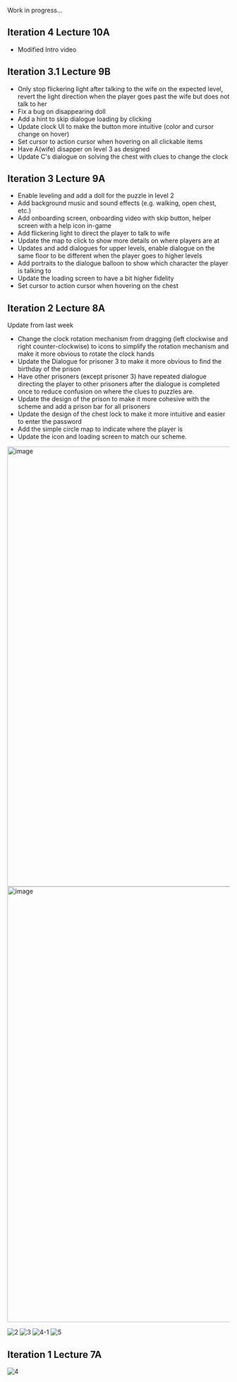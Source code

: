 Work in progress...
## Iteration 4 Lecture 10A
- Modified Intro video

## Iteration 3.1 Lecture 9B
- Only stop flickering light after talking to the wife on the expected level, revert the light direction when the player goes past the wife but does not talk to her
- Fix a bug on disappearing doll
- Add a hint to skip dialogue loading by clicking
- Update clock UI to make the button more intuitive (color and cursor change on hover)
- Set cursor to action cursor when hovering on all clickable items
- Have A(wife) disapper on level 3 as designed
- Update C's dialogue on solving the chest with clues to change the clock

## Iteration 3 Lecture 9A
- Enable leveling and add a doll for the puzzle in level 2
- Add background music and sound effects (e.g. walking, open chest, etc.)
- Add onboarding screen, onboarding video with skip button, helper screen with a help icon in-game
- Add flickering light to direct the player to talk to wife
- Update the map to click to show more details on where players are at
- Updates and add dialogues for upper levels, enable dialogue on the same floor to be different when the player goes to higher levels
- Add portraits to the dialogue balloon to show which character the player is talking to
- Update the loading screen to have a bit higher fidelity
- Set cursor to action cursor when hovering on the chest

## Iteration 2 Lecture 8A

Update from last week
- Change the clock rotation mechanism from dragging (left clockwise and right counter-clockwise) to icons to simplify the rotation mechanism and make it more obvious to rotate the clock hands
- Update the Dialogue for prisoner 3 to make it more obvious to find the birthday of the prison
- Have other prisoners (except prisoner 3) have repeated dialogue directing the player to other prisoners after the dialogue is completed once to reduce confusion on where the clues to puzzles are.
- Update the design of the prison to make it more cohesive with the scheme and add a prison bar for all prisoners
- Update the design of the chest lock to make it more intuitive and easier to enter the password
- Add the simple circle map to indicate where the player is
- Update the icon and loading screen to match our scheme.

<img width="995" alt="image" src="https://github.com/ianng1/spiraling/assets/32094663/f46db110-5a88-4151-b9f4-2fa13bab1408">
<img width="985" alt="image" src="https://github.com/ianng1/spiraling/assets/32094663/454e0463-8a20-4183-8e3a-ff299f2d1664">

![2](https://github.com/ianng1/spiraling/assets/48111348/c2b65560-11c2-4fd0-85ab-a5f4d9d06327)
![3](https://github.com/ianng1/spiraling/assets/48111348/c207c146-dd67-4276-8bd6-5ef19f9797e6)
![4-1](https://github.com/ianng1/spiraling/assets/48111348/2d044bd0-8bc8-49ca-ac2c-fe1e9fca677c)
![5](https://github.com/ianng1/spiraling/assets/48111348/d1360015-d070-407a-a22b-aae80e68e728)

## Iteration 1 Lecture 7A
![4](https://github.com/ianng1/spiraling/assets/48111348/b17d8929-f566-4c61-b0fb-b06271e6d8bc)
